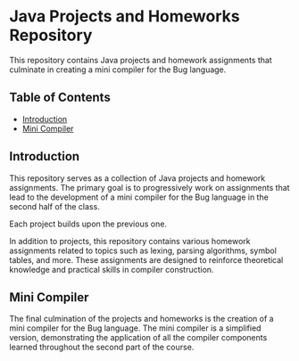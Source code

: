 # Java Projects and Homeworks Repository

This repository contains Java projects and homework assignments that culminate in creating a mini compiler for the Bug language.

## Table of Contents

- [Introduction](#introduction)
- [Mini Compiler](#mini-compiler)

## Introduction

This repository serves as a collection of Java projects and homework assignments. The primary goal is to progressively work on assignments that lead to the development of a mini compiler for the Bug language in the second half of the class.

Each project builds upon the previous one.

In addition to projects, this repository contains various homework assignments related to topics such as lexing, parsing algorithms, symbol tables, and more. These assignments are designed to reinforce theoretical knowledge and practical skills in compiler construction.

## Mini Compiler

The final culmination of the projects and homeworks is the creation of a mini compiler for the Bug language. The mini compiler is a simplified version, demonstrating the application of all the compiler components learned throughout the second part of the course.
